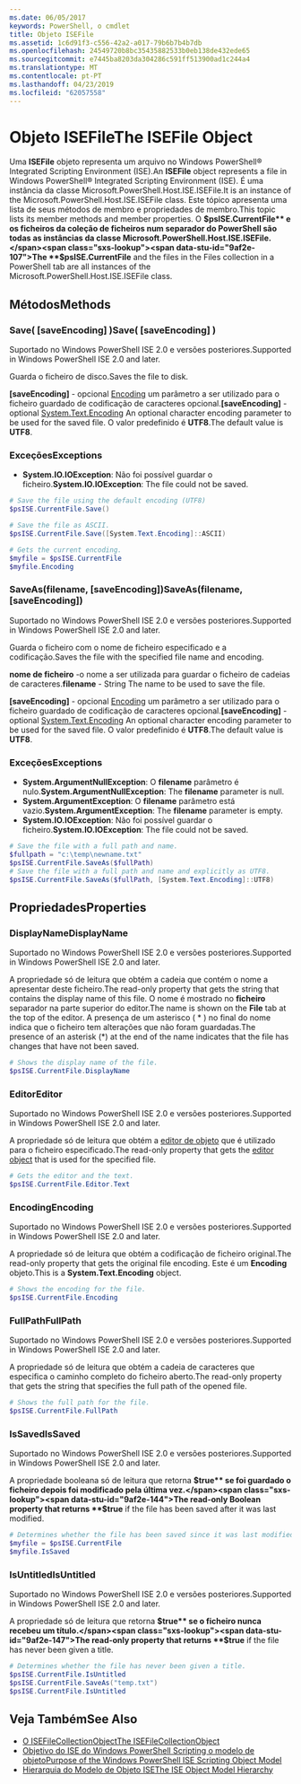 ```yaml
---
ms.date: 06/05/2017
keywords: PowerShell, o cmdlet
title: Objeto ISEFile
ms.assetid: 1c6d91f3-c556-42a2-a017-79b6b7b4b7db
ms.openlocfilehash: 24549720b8bc35435882533b0eb138de432ede65
ms.sourcegitcommit: e7445ba8203da304286c591ff513900ad1c244a4
ms.translationtype: MT
ms.contentlocale: pt-PT
ms.lasthandoff: 04/23/2019
ms.locfileid: "62057558"
---
```

# <a name="the-isefile-object"></a><span data-ttu-id="9af2e-103">Objeto ISEFile</span><span class="sxs-lookup"><span data-stu-id="9af2e-103">The ISEFile Object</span></span>

<span data-ttu-id="9af2e-104">Uma **ISEFile** objeto representa um arquivo no Windows PowerShell® Integrated Scripting Environment (ISE).</span><span class="sxs-lookup"><span data-stu-id="9af2e-104">An **ISEFile** object represents a file in Windows PowerShell® Integrated Scripting Environment (ISE).</span></span> <span data-ttu-id="9af2e-105">É uma instância da classe Microsoft.PowerShell.Host.ISE.ISEFile.</span><span class="sxs-lookup"><span data-stu-id="9af2e-105">It is an instance of the Microsoft.PowerShell.Host.ISE.ISEFile class.</span></span> <span data-ttu-id="9af2e-106">Este tópico apresenta uma lista de seus métodos de membro e propriedades de membro.</span><span class="sxs-lookup"><span data-stu-id="9af2e-106">This topic lists its member methods and member properties.</span></span> <span data-ttu-id="9af2e-107">O **$psISE.CurrentFile** e os ficheiros da coleção de ficheiros num separador do PowerShell são todas as instâncias da classe Microsoft.PowerShell.Host.ISE.ISEFile.</span><span class="sxs-lookup"><span data-stu-id="9af2e-107">The **$psISE.CurrentFile** and the files in the Files collection in a PowerShell tab are all instances of the Microsoft.PowerShell.Host.ISE.ISEFile class.</span></span>

## <a name="methods"></a><span data-ttu-id="9af2e-108">Métodos</span><span class="sxs-lookup"><span data-stu-id="9af2e-108">Methods</span></span>

### <a name="save-saveencoding-"></a><span data-ttu-id="9af2e-109">Save\( \[saveEncoding\] \)</span><span class="sxs-lookup"><span data-stu-id="9af2e-109">Save\( \[saveEncoding\] \)</span></span>

<span data-ttu-id="9af2e-110">Suportado no Windows PowerShell ISE 2.0 e versões posteriores.</span><span class="sxs-lookup"><span data-stu-id="9af2e-110">Supported in Windows PowerShell ISE 2.0 and later.</span></span>

<span data-ttu-id="9af2e-111">Guarda o ficheiro de disco.</span><span class="sxs-lookup"><span data-stu-id="9af2e-111">Saves the file to disk.</span></span>

<span data-ttu-id="9af2e-112">**\[saveEncoding\]**  - opcional [Encoding](https://msdn.microsoft.com/library/system.text.encoding.aspx) um parâmetro a ser utilizado para o ficheiro guardado de codificação de caracteres opcional.</span><span class="sxs-lookup"><span data-stu-id="9af2e-112">**\[saveEncoding\]** - optional [System.Text.Encoding](https://msdn.microsoft.com/library/system.text.encoding.aspx) An optional character encoding parameter to be used for the saved file.</span></span> <span data-ttu-id="9af2e-113">O valor predefinido é **UTF8**.</span><span class="sxs-lookup"><span data-stu-id="9af2e-113">The default value is **UTF8**.</span></span>

### <a name="exceptions"></a><span data-ttu-id="9af2e-114">Exceções</span><span class="sxs-lookup"><span data-stu-id="9af2e-114">Exceptions</span></span>

- <span data-ttu-id="9af2e-115">**System.IO.IOException**: Não foi possível guardar o ficheiro.</span><span class="sxs-lookup"><span data-stu-id="9af2e-115">**System.IO.IOException**: The file could not be saved.</span></span>

```powershell
# Save the file using the default encoding (UTF8)
$psISE.CurrentFile.Save()

# Save the file as ASCII.
$psISE.CurrentFile.Save([System.Text.Encoding]::ASCII)

# Gets the current encoding.
$myfile = $psISE.CurrentFile
$myfile.Encoding
```

### <a name="saveasfilename-saveencoding"></a><span data-ttu-id="9af2e-116">SaveAs\(filename, \[saveEncoding\]\)</span><span class="sxs-lookup"><span data-stu-id="9af2e-116">SaveAs\(filename, \[saveEncoding\]\)</span></span>

<span data-ttu-id="9af2e-117">Suportado no Windows PowerShell ISE 2.0 e versões posteriores.</span><span class="sxs-lookup"><span data-stu-id="9af2e-117">Supported in Windows PowerShell ISE 2.0 and later.</span></span>

<span data-ttu-id="9af2e-118">Guarda o ficheiro com o nome de ficheiro especificado e a codificação.</span><span class="sxs-lookup"><span data-stu-id="9af2e-118">Saves the file with the specified file name and encoding.</span></span>

<span data-ttu-id="9af2e-119">**nome de ficheiro** -o nome a ser utilizada para guardar o ficheiro de cadeias de caracteres.</span><span class="sxs-lookup"><span data-stu-id="9af2e-119">**filename** - String The name to be used to save the file.</span></span>

<span data-ttu-id="9af2e-120">**\[saveEncoding\]**  - opcional [Encoding](https://msdn.microsoft.com/library/system.text.encoding.aspx) um parâmetro a ser utilizado para o ficheiro guardado de codificação de caracteres opcional.</span><span class="sxs-lookup"><span data-stu-id="9af2e-120">**\[saveEncoding\]** - optional [System.Text.Encoding](https://msdn.microsoft.com/library/system.text.encoding.aspx) An optional character encoding parameter to be used for the saved file.</span></span> <span data-ttu-id="9af2e-121">O valor predefinido é **UTF8**.</span><span class="sxs-lookup"><span data-stu-id="9af2e-121">The default value is **UTF8**.</span></span>

### <a name="exceptions"></a><span data-ttu-id="9af2e-122">Exceções</span><span class="sxs-lookup"><span data-stu-id="9af2e-122">Exceptions</span></span>

- <span data-ttu-id="9af2e-123">**System.ArgumentNullException**: O **filename** parâmetro é nulo.</span><span class="sxs-lookup"><span data-stu-id="9af2e-123">**System.ArgumentNullException**: The **filename** parameter is null.</span></span>
- <span data-ttu-id="9af2e-124">**System.ArgumentException**: O **filename** parâmetro está vazio.</span><span class="sxs-lookup"><span data-stu-id="9af2e-124">**System.ArgumentException**: The **filename** parameter is empty.</span></span>
- <span data-ttu-id="9af2e-125">**System.IO.IOException**: Não foi possível guardar o ficheiro.</span><span class="sxs-lookup"><span data-stu-id="9af2e-125">**System.IO.IOException**: The file could not be saved.</span></span>

```powershell
# Save the file with a full path and name.
$fullpath = "c:\temp\newname.txt"
$psISE.CurrentFile.SaveAs($fullPath)
# Save the file with a full path and name and explicitly as UTF8.
$psISE.CurrentFile.SaveAs($fullPath, [System.Text.Encoding]::UTF8)
```

## <a name="properties"></a><span data-ttu-id="9af2e-126">Propriedades</span><span class="sxs-lookup"><span data-stu-id="9af2e-126">Properties</span></span>

### <a name="displayname"></a><span data-ttu-id="9af2e-127">DisplayName</span><span class="sxs-lookup"><span data-stu-id="9af2e-127">DisplayName</span></span>

<span data-ttu-id="9af2e-128">Suportado no Windows PowerShell ISE 2.0 e versões posteriores.</span><span class="sxs-lookup"><span data-stu-id="9af2e-128">Supported in Windows PowerShell ISE 2.0 and later.</span></span>

<span data-ttu-id="9af2e-129">A propriedade só de leitura que obtém a cadeia que contém o nome a apresentar deste ficheiro.</span><span class="sxs-lookup"><span data-stu-id="9af2e-129">The read-only property that gets the string that contains the display name of this file.</span></span> <span data-ttu-id="9af2e-130">O nome é mostrado no **ficheiro** separador na parte superior do editor.</span><span class="sxs-lookup"><span data-stu-id="9af2e-130">The name is shown on the **File** tab at the top of the editor.</span></span> <span data-ttu-id="9af2e-131">A presença de um asterisco \( \* \) no final do nome indica que o ficheiro tem alterações que não foram guardadas.</span><span class="sxs-lookup"><span data-stu-id="9af2e-131">The presence of an asterisk \(\*\) at the end of the name indicates that the file has changes that have not been saved.</span></span>

```powershell
# Shows the display name of the file.
$psISE.CurrentFile.DisplayName
```

### <a name="editor"></a><span data-ttu-id="9af2e-132">Editor</span><span class="sxs-lookup"><span data-stu-id="9af2e-132">Editor</span></span>

<span data-ttu-id="9af2e-133">Suportado no Windows PowerShell ISE 2.0 e versões posteriores.</span><span class="sxs-lookup"><span data-stu-id="9af2e-133">Supported in Windows PowerShell ISE 2.0 and later.</span></span>

<span data-ttu-id="9af2e-134">A propriedade só de leitura que obtém a [editor de objeto](The-ISEEditor-Object.md) que é utilizado para o ficheiro especificado.</span><span class="sxs-lookup"><span data-stu-id="9af2e-134">The read-only property that gets the [editor object](The-ISEEditor-Object.md) that is used for the specified file.</span></span>

```powershell
# Gets the editor and the text.
$psISE.CurrentFile.Editor.Text
```

### <a name="encoding"></a><span data-ttu-id="9af2e-135">Encoding</span><span class="sxs-lookup"><span data-stu-id="9af2e-135">Encoding</span></span>

<span data-ttu-id="9af2e-136">Suportado no Windows PowerShell ISE 2.0 e versões posteriores.</span><span class="sxs-lookup"><span data-stu-id="9af2e-136">Supported in Windows PowerShell ISE 2.0 and later.</span></span>

<span data-ttu-id="9af2e-137">A propriedade só de leitura que obtém a codificação de ficheiro original.</span><span class="sxs-lookup"><span data-stu-id="9af2e-137">The read-only property that gets the original file encoding.</span></span> <span data-ttu-id="9af2e-138">Este é um **Encoding** objeto.</span><span class="sxs-lookup"><span data-stu-id="9af2e-138">This is a **System.Text.Encoding** object.</span></span>

```powershell
# Shows the encoding for the file.
$psISE.CurrentFile.Encoding
```

### <a name="fullpath"></a><span data-ttu-id="9af2e-139">FullPath</span><span class="sxs-lookup"><span data-stu-id="9af2e-139">FullPath</span></span>

<span data-ttu-id="9af2e-140">Suportado no Windows PowerShell ISE 2.0 e versões posteriores.</span><span class="sxs-lookup"><span data-stu-id="9af2e-140">Supported in Windows PowerShell ISE 2.0 and later.</span></span>

<span data-ttu-id="9af2e-141">A propriedade só de leitura que obtém a cadeia de caracteres que especifica o caminho completo do ficheiro aberto.</span><span class="sxs-lookup"><span data-stu-id="9af2e-141">The read-only property that gets the string that specifies the full path of the opened file.</span></span>

```powershell
# Shows the full path for the file.
$psISE.CurrentFile.FullPath
```

### <a name="issaved"></a><span data-ttu-id="9af2e-142">IsSaved</span><span class="sxs-lookup"><span data-stu-id="9af2e-142">IsSaved</span></span>

<span data-ttu-id="9af2e-143">Suportado no Windows PowerShell ISE 2.0 e versões posteriores.</span><span class="sxs-lookup"><span data-stu-id="9af2e-143">Supported in Windows PowerShell ISE 2.0 and later.</span></span>

<span data-ttu-id="9af2e-144">A propriedade booleana só de leitura que retorna **$true** se foi guardado o ficheiro depois foi modificado pela última vez.</span><span class="sxs-lookup"><span data-stu-id="9af2e-144">The read-only Boolean property that returns **$true** if the file has been saved after it was last modified.</span></span>

```powershell
# Determines whether the file has been saved since it was last modified.
$myfile = $psISE.CurrentFile
$myfile.IsSaved
```

### <a name="isuntitled"></a><span data-ttu-id="9af2e-145">IsUntitled</span><span class="sxs-lookup"><span data-stu-id="9af2e-145">IsUntitled</span></span>

<span data-ttu-id="9af2e-146">Suportado no Windows PowerShell ISE 2.0 e versões posteriores.</span><span class="sxs-lookup"><span data-stu-id="9af2e-146">Supported in Windows PowerShell ISE 2.0 and later.</span></span>

<span data-ttu-id="9af2e-147">A propriedade só de leitura que retorna **$true** se o ficheiro nunca recebeu um título.</span><span class="sxs-lookup"><span data-stu-id="9af2e-147">The read-only property that returns **$true** if the file has never been given a title.</span></span>

```powershell
# Determines whether the file has never been given a title.
$psISE.CurrentFile.IsUntitled
$psISE.CurrentFile.SaveAs("temp.txt")
$psISE.CurrentFile.IsUntitled
```

## <a name="see-also"></a><span data-ttu-id="9af2e-148">Veja Também</span><span class="sxs-lookup"><span data-stu-id="9af2e-148">See Also</span></span>

- [<span data-ttu-id="9af2e-149">O ISEFileCollectionObject</span><span class="sxs-lookup"><span data-stu-id="9af2e-149">The ISEFileCollectionObject</span></span>](The-ISEFileCollection-Object.md)
- [<span data-ttu-id="9af2e-150">Objetivo do ISE do Windows PowerShell Scripting o modelo de objeto</span><span class="sxs-lookup"><span data-stu-id="9af2e-150">Purpose of the Windows PowerShell ISE Scripting Object Model</span></span>](Purpose-of-the-Windows-PowerShell-ISE-Scripting-Object-Model.md)
- [<span data-ttu-id="9af2e-151">Hierarquia do Modelo de Objeto ISE</span><span class="sxs-lookup"><span data-stu-id="9af2e-151">The ISE Object Model Hierarchy</span></span>](The-ISE-Object-Model-Hierarchy.md)